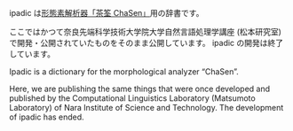 ipadic は[形態素解析器「茶筌 ChaSen」](https://github.com/kazuma-t/chasen)用の辞書です。

ここではかつて奈良先端科学技術大学院大学自然言語処理学講座 (松本研究室) で開発・公開されていたものをそのまま公開しています。
ipadic の開発は終了しています。

Ipadic is a dictionary for the morphological analyzer “ChaSen”.

Here, we are publishing the same things that were once developed and published by the Computational Linguistics Laboratory (Matsumoto Laboratory) of Nara Institute of Science and Technology.
The development of ipadic has ended.
